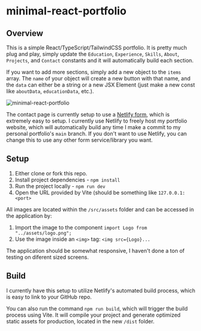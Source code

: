 # minimal-react-portfolio

## Overview

This is a simple React/TypeScript/TailwindCSS portfolio. It is pretty much plug and play, simply update the `Education`, `Experience`, `Skills`, `About`, `Projects`, and `Contact` constants and it will automatically build each section.

If you want to add more sections, simply add a new object to the `items` array. The `name` of your object will create a new button with that name, and the `data` can either be a string or a new JSX Element (just make a new const like `aboutData`, `educationData`, etc.).

![minimal-react-portfolio](https://github.com/tpbnick/minimal-react-portfolio/assets/49327729/115ac2fe-1dba-40ea-92bb-eddbef6a52ba)

The contact page is currently setup to use a [Netlify form](https://www.netlify.com/), which is extremely easy to setup. I currently use Netlify to freely host my portfolio website, which will automatically build any time I make a commit to my personal portfolio's `main` branch. If you don't want to use Netlify, you can change this to use any other form service/library you want.

## Setup

1. Either clone or fork this repo.
2. Install project dependencies - `npm install`
3. Run the project locally - `npm run dev`
4. Open the URL provided by Vite (should be something like `127.0.0.1:<port>`

All images are located within the `/src/assets` folder and can be accessed in the application by:

1. Import the image to the component `import Logo from "../assets/logo.png";`
2. Use the image inside an `<img>` tag: `<img src={Logo}...`

The application should be somewhat responsive, I haven't done a ton of testing on diferent sized screens.

## Build

I currently have this setup to utilize Netlify's automated build process, which is easy to link to your GitHub repo.

You can also run the command `npm run build`, which will trigger the build process using Vite. It will compile your project and generate optimized static assets for production, located in the new `/dist` folder.

